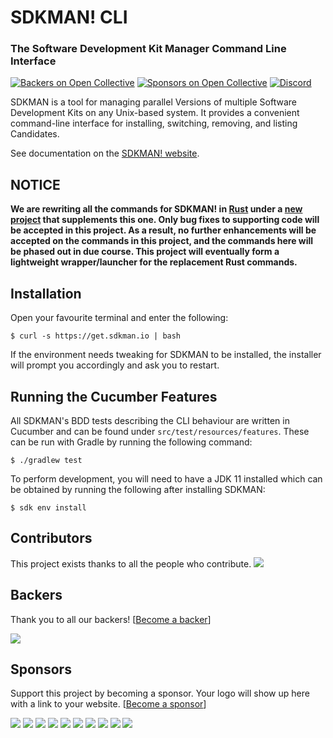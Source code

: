 # SDKMAN! CLI
### The Software Development Kit Manager Command Line Interface

[![Backers on Open Collective](https://opencollective.com/sdkman/backers/badge.svg)](#backers) 
[![Sponsors on Open Collective](https://opencollective.com/sdkman/sponsors/badge.svg)](#sponsors)
[![Discord](https://img.shields.io/discord/1245471991117512754)](https://discord.gg/y9mVJYVyu4)

SDKMAN is a tool for managing parallel Versions of multiple Software Development Kits on any Unix-based system. It provides a convenient command-line interface for installing, switching, removing, and listing Candidates.

See documentation on the [SDKMAN! website](https://sdkman.io).

## NOTICE

**We are rewriting all the commands for SDKMAN! in [Rust](https://www.rust-lang.org/) under a [new project](https://github.com/sdkman/sdkman-cli-native) that supplements this one. Only bug fixes to supporting code will be
accepted in this project. As a result, no further enhancements will be accepted on the commands in this project, and the commands here will be phased out in due course. This project will eventually form a lightweight
wrapper/launcher for the replacement Rust commands.**

## Installation

Open your favourite terminal and enter the following:

    $ curl -s https://get.sdkman.io | bash

If the environment needs tweaking for SDKMAN to be installed, the installer will prompt you accordingly and ask you to restart.

## Running the Cucumber Features

All SDKMAN's BDD tests describing the CLI behaviour are written in Cucumber and can be found under `src/test/resources/features`. These can be run with Gradle by running the following command:

    $ ./gradlew test

To perform development, you will need to have a JDK 11 installed which can be obtained by running the following after installing SDKMAN:

    $ sdk env install

## Contributors

This project exists thanks to all the people who contribute. 
<a href="https://github.com/sdkman/sdkman-cli/graphs/contributors"><img src="https://opencollective.com/sdkman/contributors.svg?width=890&button=false" /></a>


## Backers

Thank you to all our backers! [[Become a backer](https://opencollective.com/sdkman#backer)]

<a href="https://opencollective.com/sdkman#backers" target="_blank"><img src="https://opencollective.com/sdkman/backers.svg?width=890"></a>


## Sponsors

Support this project by becoming a sponsor. Your logo will show up here with a link to your website. [[Become a sponsor](https://opencollective.com/sdkman#sponsor)]

<a href="https://opencollective.com/sdkman/sponsor/0/website" target="_blank"><img src="https://opencollective.com/sdkman/sponsor/0/avatar.svg"></a>
<a href="https://opencollective.com/sdkman/sponsor/1/website" target="_blank"><img src="https://opencollective.com/sdkman/sponsor/1/avatar.svg"></a>
<a href="https://opencollective.com/sdkman/sponsor/2/website" target="_blank"><img src="https://opencollective.com/sdkman/sponsor/2/avatar.svg"></a>
<a href="https://opencollective.com/sdkman/sponsor/3/website" target="_blank"><img src="https://opencollective.com/sdkman/sponsor/3/avatar.svg"></a>
<a href="https://opencollective.com/sdkman/sponsor/4/website" target="_blank"><img src="https://opencollective.com/sdkman/sponsor/4/avatar.svg"></a>
<a href="https://opencollective.com/sdkman/sponsor/5/website" target="_blank"><img src="https://opencollective.com/sdkman/sponsor/5/avatar.svg"></a>
<a href="https://opencollective.com/sdkman/sponsor/6/website" target="_blank"><img src="https://opencollective.com/sdkman/sponsor/6/avatar.svg"></a>
<a href="https://opencollective.com/sdkman/sponsor/7/website" target="_blank"><img src="https://opencollective.com/sdkman/sponsor/7/avatar.svg"></a>
<a href="https://opencollective.com/sdkman/sponsor/8/website" target="_blank"><img src="https://opencollective.com/sdkman/sponsor/8/avatar.svg"></a>
<a href="https://opencollective.com/sdkman/sponsor/9/website" target="_blank"><img src="https://opencollective.com/sdkman/sponsor/9/avatar.svg"></a>
